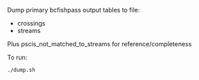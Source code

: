 Dump primary bcfishpass output tables to file:

- crossings
- streams

Plus pscis_not_matched_to_streams for reference/completeness

To run:

    ./dump.sh